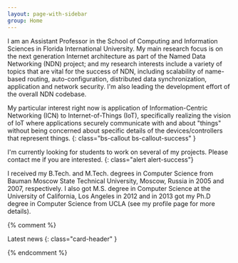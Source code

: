 ```yaml
---
layout: page-with-sidebar
group: Home
---
```


I am an Assistant Professor in the School of Computing and Information Sciences in Florida International University.  My main research focus is on the next generation Internet architecture as part of the Named Data Networking (NDN) project; and my research interests include a variety of topics that are vital for the success of NDN, including scalability of name-based routing, auto-configuration, distributed data synchronization, application and network security. I'm also leading the development effort of the overall NDN codebase.

My particular interest right now is application of Information-Centric Networking (ICN) to Internet-of-Things (IoT), specifically realizing the vision of IoT where applications securely communicate with and about "things" without being concerned about specific details of the devices/controllers that represent things.
{: class="bs-callout bs-callout-success" }

I'm currently looking for students to work on several of my projects. Please contact me if you are interested.
{: class="alert alert-success"}

I received my B.Tech. and M.Tech. degrees in Computer Science from Bauman Moscow State Technical University, Moscow, Russia in 2005 and 2007, respectively. I also got M.S. degree in Computer Science at the University of California, Los Angeles in 2012 and in 2013 got my Ph.D degree in Computer Science from UCLA (see my profile page for more details).

{% comment %}
<div class="card" markdown="1">

Latest news
{: class="card-header" }

<div class="card-body">
</div>

</div>
{% endcomment %}
